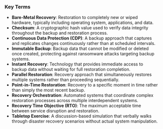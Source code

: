 
### Key Terms

- **Bare-Metal Recovery**: Restoration to completely new or wiped hardware, typically including operating system, applications, and data.
- **Checksum**: A cryptographic hash value used to verify data integrity throughout the backup and restoration process.
- **Continuous Data Protection (CDP)**: A backup approach that captures and replicates changes continuously rather than at scheduled intervals.
- **Immutable Backup**: Backup data that cannot be modified or deleted once created, protecting against ransomware attacks targeting backup systems.
- **Instant Recovery**: Technology that provides immediate access to backup data without waiting for full restoration completion.
- **Parallel Restoration**: Recovery approach that simultaneously restores multiple systems rather than proceeding sequentially.
- **Point-in-Time Restoration**: Recovery to a specific moment in time rather than simply the most recent backup.
- **Recovery Orchestration**: Automated systems that coordinate complex restoration processes across multiple interdependent systems.
- **Recovery Time Objective (RTO)**: The maximum acceptable time between service disruption and restoration.
- **Tabletop Exercise**: A discussion-based simulation that verbally walks through disaster recovery scenarios without actual system manipulation.
